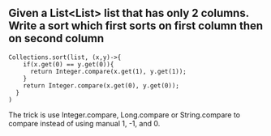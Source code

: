 ## Given a List<List<Integer>> list that has only 2 columns. Write a sort which first sorts on first column then on second column
```
Collections.sort(list, (x,y)->{
    if(x.get(0) == y.get(0)){
      return Integer.compare(x.get(1), y.get(1));
    }
    return Integer.compare(x.get(0), y.get(0));
  }
)
```
The trick is use Integer.compare, Long.compare or String.compare to compare instead of using manual 1, -1, and 0.

